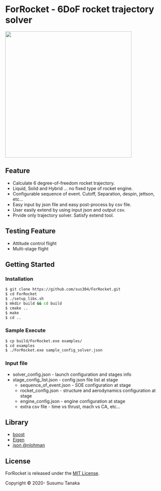 # ForRocket - 6DoF rocket trajectory solver
<img src="https://user-images.githubusercontent.com/8069773/76425916-a54e6a00-63ed-11ea-8cc0-0d63b9b2cf9a.png" width="400px">

## Feature
* Calculate 6 degree-of-freedom rocket trajectory.
* Liquid, Solid and Hybrid ... no fixed type of rocket engine.
* Configurable sequence of event. Cutoff, Separation, despin, jettson, etc...
* Easy input by json file and easy post-process by csv file.
* User easily extend by using input json and output csv.
* Prvide only trajectory solver. Satisfy extend tool.

## Testing Feature
* Attitude control flight
* Multi-stage flight

## Getting Started
### Installation
```sh
$ git clone https://github.com/sus304/ForRocket.git
$ cd ForRocket
$ ./setup_libs.sh
$ mkdir build && cd build
$ cmake ..
$ make
$ cd ..
```

### Sample Execute
```sh
$ cp build/ForRocket.exe examples/
$ cd examples
$ ./ForRocket.exe sample_config_solver.json
```

### Input file
* solver_config.json - launch configuration and stages info
* stage_config_list.json - config json file list at stage
  * sequence_of_event.json - SOE configuration at stage
  * rocket_config.json - structure and aerodynamics configuration at stage
  * engine_config.json - engine configuration at stage
  * extra csv file - time vs thrust, mach vs CA, etc...

## Library
* [boost](https://www.boost.org/)
* [Eigen](http://eigen.tuxfamily.org/)
* [json @nlohman](https://github.com/nlohmann/json)


## License
ForRocket is released under the [MIT License](http://opensource.org/licenses/MIT).

Copyright &copy; 2020- Susumu Tanaka